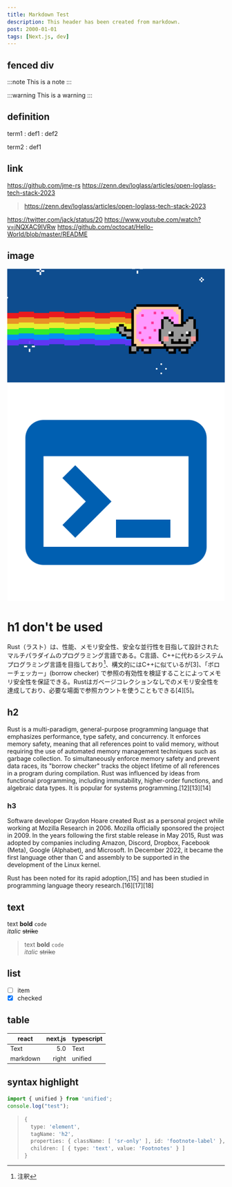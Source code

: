 ```yaml
---
title: Markdown Test
description: This header has been created from markdown.
post: 2000-01-01
tags: [Next.js, dev]
---
```


## fenced div

:::note
This is a note
:::

:::warning
This is a warning
:::

## definition

term1
: def1
: def2

term2
: def1

## link

<https://github.com/jme-rs>
<https://zenn.dev/loglass/articles/open-loglass-tech-stack-2023>

> <https://zenn.dev/loglass/articles/open-loglass-tech-stack-2023>

<https://twitter.com/jack/status/20>
<https://www.youtube.com/watch?v=jNQXAC9IVRw>
<https://github.com/octocat/Hello-World/blob/master/README>

## image

![](nyancat.png)
![](icon-512x512.png)

# h1 don't be used

Rust（ラスト）は、性能、メモリ安全性、安全な並行性を目指して設計されたマルチパラダイムのプログラミング言語である。C言語、C++に代わるシステムプログラミング言語を目指しており[^2]、構文的にはC++に似ているが[3]、「ボローチェッカー」(borrow checker) で参照の有効性を検証することによってメモリ安全性を保証できる。Rustはガベージコレクションなしでのメモリ安全性を達成しており、必要な場面で参照カウントを使うこともできる[4][5]。

[^2]: 注釈

## h2

Rust is a multi-paradigm, general-purpose programming language that emphasizes performance, type safety, and concurrency. It enforces memory safety, meaning that all references point to valid memory, without requiring the use of automated memory management techniques such as garbage collection. To simultaneously enforce memory safety and prevent data races, its "borrow checker" tracks the object lifetime of all references in a program during compilation. Rust was influenced by ideas from functional programming, including immutability, higher-order functions, and algebraic data types. It is popular for systems programming.[12][13][14]

### h3

Software developer Graydon Hoare created Rust as a personal project while working at Mozilla Research in 2006. Mozilla officially sponsored the project in 2009. In the years following the first stable release in May 2015, Rust was adopted by companies including Amazon, Discord, Dropbox, Facebook (Meta), Google (Alphabet), and Microsoft. In December 2022, it became the first language other than C and assembly to be supported in the development of the Linux kernel.

Rust has been noted for its rapid adoption,[15] and has been studied in programming language theory research.[16][17][18]

## text

text **bold** `code`  
*italic* ~~strike~~

> text **bold** `code`  
> *italic* ~~strike~~

## list

- [ ] item
- [x] checked

## table

| react    | next.js | typescript |
| -------- | ------: | ---------- |
| Text     |     5.0 | Text       |
| markdown |   right | unified    |

## syntax highlight

```ts:test.ts
import { unified } from 'unified';
console.log("test");
```

> ```ts
> {
>   type: 'element',
>   tagName: 'h2',
>   properties: { className: [ 'sr-only' ], id: 'footnote-label' },
>   children: [ { type: 'text', value: 'Footnotes' } ]
> }
> ```
